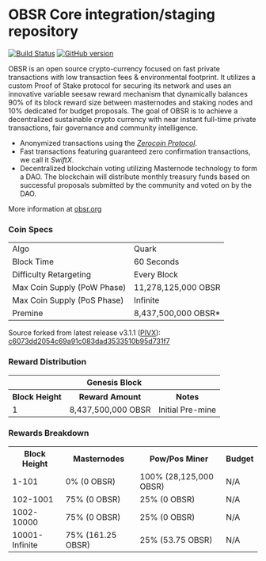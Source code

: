 OBSR Core integration/staging repository
=====================================

[![Build Status](https://travis-ci.org/observernet/obsr.svg?branch=master)](https://travis-ci.org/observernet/obsr) [![GitHub version](https://badge.fury.io/gh/observernet%2Fobsr.svg)](https://badge.fury.io/gh/observernet%2Fobsr)

OBSR is an open source crypto-currency focused on fast private transactions with low transaction fees & environmental footprint.  It utilizes a custom Proof of Stake protocol for securing its network and uses an innovative variable seesaw reward mechanism that dynamically balances 90% of its block reward size between masternodes and staking nodes and 10% dedicated for budget proposals. The goal of OBSR is to achieve a decentralized sustainable crypto currency with near instant full-time private transactions, fair governance and community intelligence.
- Anonymized transactions using the [_Zerocoin Protocol_](http://www.obsr.org/zobsr).
- Fast transactions featuring guaranteed zero confirmation transactions, we call it _SwiftX_.
- Decentralized blockchain voting utilizing Masternode technology to form a DAO. The blockchain will distribute monthly treasury funds based on successful proposals submitted by the community and voted on by the DAO.

More information at [obsr.org](http://www.obsr.org)

### Coin Specs
<table>
<tr><td>Algo</td><td>Quark</td></tr>
<tr><td>Block Time</td><td>60 Seconds</td></tr>
<tr><td>Difficulty Retargeting</td><td>Every Block</td></tr>
<tr><td>Max Coin Supply (PoW Phase)</td><td>11,278,125,000 OBSR</td></tr>
<tr><td>Max Coin Supply (PoS Phase)</td><td>Infinite</td></tr>
<tr><td>Premine</td><td>8,437,500,000 OBSR*</td></tr>
</table>

Source forked from latest release v3.1.1 ([PIVX](https://pivx.org/)): [c6073dd2054c69a91c083dad3533510b95d731f7](https://github.com/PIVX-Project/PIVX/tree/c6073dd2054c69a91c083dad3533510b95d731f7)

### Reward Distribution

<table>
<th colspan=4>Genesis Block</th>
<tr><th>Block Height</th><th>Reward Amount</th><th>Notes</th></tr>
<tr><td>1</td><td>8,437,500,000 OBSR</td><td>Initial Pre-mine</a></td></tr>
</table>

### Rewards Breakdown

<table>
<th>Block Height</th><th>Masternodes</th><th>Pow/Pos Miner</th><th>Budget</th>
<tr><td>1-101</td><td>0% (0 OBSR)</td><td>100% (28,125,000 OBSR)</td><td>N/A</td></tr>
<tr><td>102-1001</td><td>75% (0 OBSR)</td><td>25% (0 OBSR)</td><td>N/A</td></tr>
<tr><td>1002-10000</td><td>75% (0 OBSR)</td><td>25% (0 OBSR)</td><td>N/A</td></tr>
<tr><td>10001-Infinite</td><td>75% (161.25 OBSR)</td><td>25% (53.75 OBSR)</td><td>N/A</td></tr>
</table>
